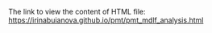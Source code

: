 The link to view the content of HTML file: https://irinabuianova.github.io/pmt/pmt_mdlf_analysis.html
